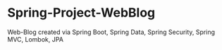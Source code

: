 # Spring-Project-WebBlog
Web-Blog created via Spring Boot, Spring Data, Spring Security, Spring MVC, Lombok, JPA

